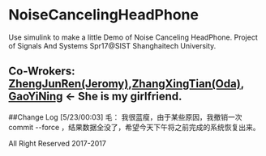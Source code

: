 # NoiseCancelingHeadPhone
Use simulink to make a little Demo of Noise Canceling HeadPhone. Project of Signals And Systems Spr17@SIST Shanghaitech University.



## Co-Wrokers: [ZhengJunRen(Jeromy)](mailto:zhengjr@shanghaitech.edu.cn),[ZhangXingTian(Oda)](mailto:zhangxt@shanghaitech.edu.cn),    [GaoYiNing](mailto:gaoyn@shanghaitech.edu.cn) <- She is my girlfriend.


##Change Log
[5/23/00:03]  毛： 我很蓝瘦，由于某些原因，我撤销一次commit --force ，结果数据全没了，希望今天下午将之前完成的系统恢复出来。

All Right Reserved 2017-2017
